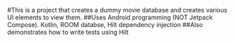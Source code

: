 #This is a project that creates a dummy movie database and creates various UI elements to view them.
##Uses Android programming (NOT Jetpack Compose). Kotlin, ROOM databse, Hilt dependency injection
##Also demonstrates how to write tests using Hilt

